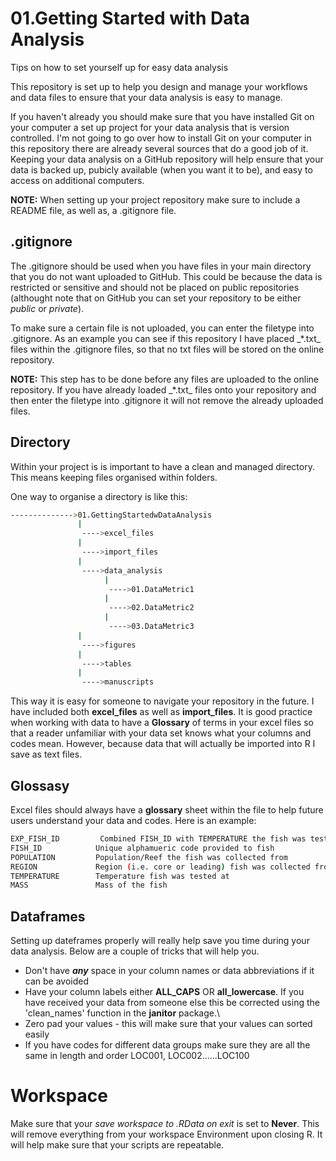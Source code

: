 # 01.Getting Started with Data Analysis

Tips on how to set yourself up for easy data analysis

This repository is set up to help you design and manage your workflows and data files to ensure that your data analysis is easy to manage.

If you haven't already you should make sure that you have installed Git on your computer a set up project for your data analysis that is version controlled. I'm not going to go over how to install Git on your computer in this repository there are already several sources that do a good job of it. Keeping your data analysis on a GitHub repository will help ensure that your data is backed up, pubicly available (when you want it to be), and easy to access on additional computers.

**NOTE:** When setting up your project repository make sure to include a README file, as well as, a .gitignore file.

## .gitignore

The .gitignore should be used when you have files in your main directory that you do not want uploaded to GitHub. This could be because the data is restricted or sensitive and should not be placed on public repositories (althought note that on GitHub you can set your repository to be either *public* or *private*).

To make sure a certain file is not uploaded, you can enter the filetype into .gitignore. As an example you can see if this repository I have placed \_\*.txt\_ files within the .gitignore files, so that no txt files will be stored on the online repository.

**NOTE:** This step has to be done before any files are uploaded to the online repository. If you have already loaded \_\*.txt\_ files onto your repository and then enter the filetype into .gitignore it will not remove the already uploaded files.

## Directory

Within your project is is important to have a clean and managed directory. This means keeping files organised within folders.

One way to organise a directory is like this:

``` bash
-------------->01.GettingStartedwDataAnalysis 
               |
                ---->excel_files 
               |
                ---->import_files 
               |
                ---->data_analysis 
                     |
                      ---->01.DataMetric1 
                     |
                      ---->02.DataMetric2 
                     | 
                      ---->03.DataMetric3 
               | 
                ---->figures 
               |
                ---->tables 
               |
                ---->manuscripts 
```

This way it is easy for someone to navigate your repository in the future. I have included both **excel_files** as well as **import_files**. It is good practice when working with data to have a **Glossary** of terms in your excel files so that a reader unfamiliar with your data set knows what your columns and codes mean. However, because data that will actually be imported into R I save as text files.

## Glossasy

Excel files should always have a **glossary** sheet within the file to help future users understand your data and codes. Here is an example:

``` bash
EXP_FISH_ID         Combined FISH_ID with TEMPERATURE the fish was tested at 
FISH_ID            Unique alphamueric code provided to fish
POPULATION         Population/Reef the fish was collected from 
REGION             Region (i.e. core or leading) fish was collected from 
TEMPERATURE        Temperature fish was tested at 
MASS               Mass of the fish 
```

## Dataframes

Setting up dateframes properly will really help save you time during your data analysis. Below are a couple of tricks that will help you.

-   Don't have ***any*** space in your column names or data abbreviations if it can be avoided
-   Have your column labels either **ALL_CAPS** OR **all_lowercase**. If you have received your data from someone else this be corrected using the 'clean_names' function in the **janitor** package.\
-   Zero pad your values - this will make sure that your values can sorted easily
-   If you have codes for different data groups make sure they are all the same in length and order LOC001, LOC002......LOC100

# Workspace 

Make sure that your _save workspace to .RData on exit_ is set to **Never**. This 
will remove everything from your workspace Environment upon closing R. It will 
help make sure that your scripts are repeatable. 